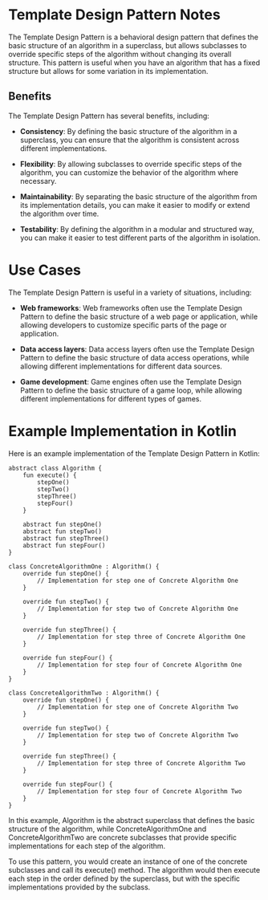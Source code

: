 # Template Design Pattern Notes
The Template Design Pattern is a behavioral design pattern that defines the basic structure of an algorithm in a superclass, but allows subclasses to override specific steps of the algorithm without changing its overall structure. This pattern is useful when you have an algorithm that has a fixed structure but allows for some variation in its implementation.

## Benefits
The Template Design Pattern has several benefits, including:

- **Consistency**: By defining the basic structure of the algorithm in a superclass, you can ensure that the algorithm is consistent across different implementations.

- **Flexibility**: By allowing subclasses to override specific steps of the algorithm, you can customize the behavior of the algorithm where necessary.

- **Maintainability**: By separating the basic structure of the algorithm from its implementation details, you can make it easier to modify or extend the algorithm over time.

- **Testability**: By defining the algorithm in a modular and structured way, you can make it easier to test different parts of the algorithm in isolation.

# Use Cases
The Template Design Pattern is useful in a variety of situations, including:

- **Web frameworks**: Web frameworks often use the Template Design Pattern to define the basic structure of a web page or application, while allowing developers to customize specific parts of the page or application.

- **Data access layers**: Data access layers often use the Template Design Pattern to define the basic structure of data access operations, while allowing different implementations for different data sources.

- **Game development**: Game engines often use the Template Design Pattern to define the basic structure of a game loop, while allowing different implementations for different types of games.

# Example Implementation in Kotlin
Here is an example implementation of the Template Design Pattern in Kotlin:

```
abstract class Algorithm {
    fun execute() {
        stepOne()
        stepTwo()
        stepThree()
        stepFour()
    }

    abstract fun stepOne()
    abstract fun stepTwo()
    abstract fun stepThree()
    abstract fun stepFour()
}
```
```
class ConcreteAlgorithmOne : Algorithm() {
    override fun stepOne() {
        // Implementation for step one of Concrete Algorithm One
    }

    override fun stepTwo() {
        // Implementation for step two of Concrete Algorithm One
    }

    override fun stepThree() {
        // Implementation for step three of Concrete Algorithm One
    }

    override fun stepFour() {
        // Implementation for step four of Concrete Algorithm One
    }
}
```
```
class ConcreteAlgorithmTwo : Algorithm() {
    override fun stepOne() {
        // Implementation for step one of Concrete Algorithm Two
    }

    override fun stepTwo() {
        // Implementation for step two of Concrete Algorithm Two
    }

    override fun stepThree() {
        // Implementation for step three of Concrete Algorithm Two
    }

    override fun stepFour() {
        // Implementation for step four of Concrete Algorithm Two
    }
}
```

In this example, Algorithm is the abstract superclass that defines the basic structure of the algorithm, while ConcreteAlgorithmOne and ConcreteAlgorithmTwo are concrete subclasses that provide specific implementations for each step of the algorithm. 

To use this pattern, you would create an instance of one of the concrete subclasses and call its execute() method. The algorithm would then execute each step in the order defined by the superclass, but with the specific implementations provided by the subclass.

